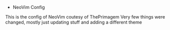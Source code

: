 - NeoVim Config

This is the config of NeoVim coutesy of ThePrimagem
Very few things were changed, mostly just updating stuff and adding a different theme
